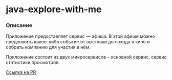 # java-explore-with-me
### Описание
Приложение предоставляет сервис — афиша. В этой афише можно предложить какое-либо событие от выставки до похода в кино и собрать компанию для участия в нём.

Приложение состоит из двух микросервисов - основной сервис, сервис статистики просмотров.

[Ссылка на PR](https://github.com/Leno4kaG/java-explore-with-me/pull/11)
